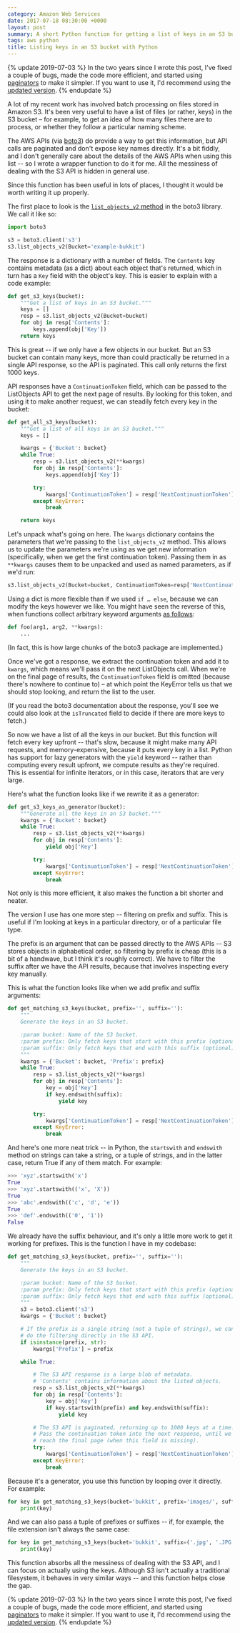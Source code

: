 ```yaml
---
category: Amazon Web Services
date: 2017-07-18 08:30:00 +0000
layout: post
summary: A short Python function for getting a list of keys in an S3 bucket.
tags: aws python
title: Listing keys in an S3 bucket with Python
---
```


{% update 2019-07-03 %}
  In the two years since I wrote this post, I've fixed a couple of bugs, made the code more efficient, and started using [paginators](https://boto3.amazonaws.com/v1/documentation/api/latest/guide/paginators.html) to make it simpler.
  If you want to use it, I'd recommend using the [updated version](/2019/07/listing-s3-keys/).
{% endupdate %}

A lot of my recent work has involved batch processing on files stored in Amazon S3.
It's been very useful to have a list of files (or rather, keys) in the S3 bucket – for example, to get an idea of how many files there are to process, or whether they follow a particular naming scheme.

The AWS APIs (via [boto3][boto3]) do provide a way to get this information, but API calls are paginated and don't expose key names directly.
It's a bit fiddly, and I don't generally care about the details of the AWS APIs when using this list -- so I wrote a wrapper function to do it for me.
All the messiness of dealing with the S3 API is hidden in general use.

Since this function has been useful in lots of places, I thought it would be worth writing it up properly.

The first place to look is the [`list_objects_v2` method][list_objects] in the boto3 library.
We call it like so:

```python
import boto3

s3 = boto3.client('s3')
s3.list_objects_v2(Bucket='example-bukkit')
```

The response is a dictionary with a number of fields.
The `Contents` key contains metadata (as a dict) about each object that's returned, which in turn has a `Key` field with the object's key.
This is easier to explain with a code example:

```python
def get_s3_keys(bucket):
    """Get a list of keys in an S3 bucket."""
    keys = []
    resp = s3.list_objects_v2(Bucket=bucket)
    for obj in resp['Contents']:
        keys.append(obj['Key'])
    return keys
```

This is great -- if we only have a few objects in our bucket.
But an S3 bucket can contain many keys, more than could practically be returned in a single API response, so the API is paginated.
This call only returns the first 1000&nbsp;keys.

API responses have a `ContinuationToken` field, which can be passed to the ListObjects API to get the next page of results.
By looking for this token, and using it to make another request, we can steadily fetch every key in the bucket:

```python
def get_all_s3_keys(bucket):
    """Get a list of all keys in an S3 bucket."""
    keys = []

    kwargs = {'Bucket': bucket}
    while True:
        resp = s3.list_objects_v2(**kwargs)
        for obj in resp['Contents']:
            keys.append(obj['Key'])

        try:
            kwargs['ContinuationToken'] = resp['NextContinuationToken']
        except KeyError:
            break

    return keys
```

Let's unpack what's going on here.
The `kwargs` dictionary contains the parameters that we're passing to the `list_objects_v2` method.
This allows us to update the parameters we're using as we get new information (specifically, when we get the first continuation token).
Passing them in as `**kwargs` causes them to be unpacked and used as named parameters, as if we'd run:

```python
s3.list_objects_v2(Bucket=bucket, ContinuationToken=resp['NextContinuationToken'])
```

Using a dict is more flexible than if we used `if … else`, because we can modify the keys however we like.
You might have seen the reverse of this, when functions collect arbitrary keyword arguments [as follows][kwargs]:

```python
def foo(arg1, arg2, **kwargs):
    ...
```

(In fact, this is how large chunks of the boto3 package are implemented.)

Once we've got a response, we extract the continuation token and add it to `kwargs`, which means we'll pass it on the next ListObjects call.
When we're on the final page of results, the `ContinuationToken` field is omitted (because there's nowhere to continue to) – at which point the KeyError tells us that we should stop looking, and return the list to the user.

(If you read the boto3 documentation about the response, you'll see we could also look at the `isTruncated` field to decide if there are more keys to fetch.)

So now we have a list of all the keys in our bucket.
But this function will fetch every key upfront -- that's slow, because it might make many API requests, and memory-expensive, because it puts every key in a list.
Python has support for lazy generators with the `yield` keyword -- rather than computing every result upfront, we compute results as they're required.
This is essential for infinite iterators, or in this case, iterators that are very large.

Here's what the function looks like if we rewrite it as a generator:

```python
def get_s3_keys_as_generator(bucket):
    """Generate all the keys in an S3 bucket."""
    kwargs = {'Bucket': bucket}
    while True:
        resp = s3.list_objects_v2(**kwargs)
        for obj in resp['Contents']:
            yield obj['Key']

        try:
            kwargs['ContinuationToken'] = resp['NextContinuationToken']
        except KeyError:
            break
```

Not only is this more efficient, it also makes the function a bit shorter and neater.

The version I use has one more step -- filtering on prefix and suffix.
This is useful if I'm looking at keys in a particular directory, or of a particular file type.

The prefix is an argument that can be passed directly to the AWS APIs -- S3 stores objects in alphabetical order, so filtering by prefix is cheap (this is a bit of a handwave, but I think it's roughly correct).
We have to filter the suffix after we have the API results, because that involves inspecting every key manually.

This is what the function looks like when we add prefix and suffix arguments:

```python
def get_matching_s3_keys(bucket, prefix='', suffix=''):
    """
    Generate the keys in an S3 bucket.

    :param bucket: Name of the S3 bucket.
    :param prefix: Only fetch keys that start with this prefix (optional).
    :param suffix: Only fetch keys that end with this suffix (optional).
    """
    kwargs = {'Bucket': bucket, 'Prefix': prefix}
    while True:
        resp = s3.list_objects_v2(**kwargs)
        for obj in resp['Contents']:
            key = obj['Key']
            if key.endswith(suffix):
                yield key

        try:
            kwargs['ContinuationToken'] = resp['NextContinuationToken']
        except KeyError:
            break
```

And here's one more neat trick -- in Python, the `startswith` and `endswith` method on strings can take a string, or a tuple of strings, and in the latter case, return True if any of them match.
For example:

```python
>>> 'xyz'.startswith('x')
True
>>> 'xyz'.startswith(('x', 'X'))
True
>>> 'abc'.endswith(('c', 'd', 'e'))
True
>>> 'def'.endswith(('0', '1'))
False
```

We already have the suffix behaviour, and it's only a little more work to get it working for prefixes.
This is the function I have in my codebase:

```python
def get_matching_s3_keys(bucket, prefix='', suffix=''):
    """
    Generate the keys in an S3 bucket.

    :param bucket: Name of the S3 bucket.
    :param prefix: Only fetch keys that start with this prefix (optional).
    :param suffix: Only fetch keys that end with this suffix (optional).
    """
    s3 = boto3.client('s3')
    kwargs = {'Bucket': bucket}

    # If the prefix is a single string (not a tuple of strings), we can
    # do the filtering directly in the S3 API.
    if isinstance(prefix, str):
        kwargs['Prefix'] = prefix

    while True:

        # The S3 API response is a large blob of metadata.
        # 'Contents' contains information about the listed objects.
        resp = s3.list_objects_v2(**kwargs)
        for obj in resp['Contents']:
            key = obj['Key']
            if key.startswith(prefix) and key.endswith(suffix):
                yield key

        # The S3 API is paginated, returning up to 1000 keys at a time.
        # Pass the continuation token into the next response, until we
        # reach the final page (when this field is missing).
        try:
            kwargs['ContinuationToken'] = resp['NextContinuationToken']
        except KeyError:
            break
```

Because it's a generator, you use this function by looping over it directly.
For example:

```python
for key in get_matching_s3_keys(bucket='bukkit', prefix='images/', suffix='.jpg'):
    print(key)
```

And we can also pass a tuple of prefixes or suffixes -- if, for example, the file extension isn't always the same case:

```python
for key in get_matching_s3_keys(bucket='bukkit', suffix=('.jpg', '.JPG')):
    print(key)
```

This function absorbs all the messiness of dealing with the S3 API, and I can focus on actually using the keys.
Although S3 isn't actually a traditional filesystem, it behaves in very similar ways -- and this function helps close the gap.

{% update 2019-07-03 %}
  In the two years since I wrote this post, I've fixed a couple of bugs, made the code more efficient, and started using [paginators](https://boto3.amazonaws.com/v1/documentation/api/latest/guide/paginators.html) to make it simpler.
  If you want to use it, I'd recommend using the [updated version](/2019/07/listing-s3-keys/).
{% endupdate %}

[boto3]: https://github.com/boto/boto3
[list_objects]: https://boto3.readthedocs.io/en/stable/reference/services/s3.html#S3.Client.list_objects_v2
[kwargs]: https://stackoverflow.com/q/36901/1558022